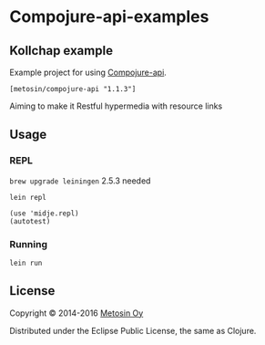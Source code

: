 # Compojure-api-examples

## Kollchap example

Example project for using [Compojure-api](https://github.com/metosin/compojure-api).

~~~
[metosin/compojure-api "1.1.3"]
~~~

Aiming to make it Restful hypermedia with resource links

## Usage

### REPL

`brew upgrade leiningen` 2.5.3 needed

`lein repl`

```
(use 'midje.repl)
(autotest)
```

### Running

```
lein run

```

## License

Copyright © 2014-2016 [Metosin Oy](http://www.metosin.fi)

Distributed under the Eclipse Public License, the same as Clojure.
